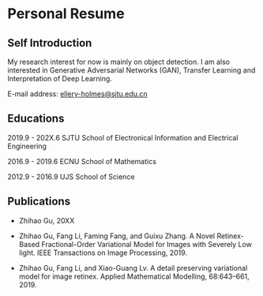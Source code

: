 # Personal Resume

## Self Introduction
My research interest for now is mainly on object detection. I am also interested in Generative Adversarial Networks (GAN), Transfer Learning and Interpretation of Deep Learning.

E-mail address: ellery-holmes@sjtu.edu.cn

## Educations
2019.9 - 202X.6 SJTU School of Electronical Information and Electrical Engineering 

2016.9 - 2019.6 ECNU School of Mathematics

2012.9 - 2016.9 UJS  School of Science

## Publications
* Zhihao Gu,   20XX

* Zhihao Gu, Fang Li, Faming Fang, and Guixu Zhang. A Novel Retinex-Based Fractional-Order Variational Model for Images with Severely Low light. IEEE Transactions on Image Processing, 2019.

* Zhihao Gu, Fang Li, and Xiao-Guang Lv. A detail preserving variational model for image retinex. Applied Mathematical Modelling, 68:643–661, 2019.
